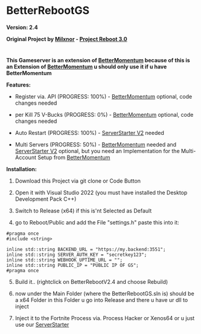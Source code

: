 # BetterRebootGS

**Version: 2.4**

**Original Project by [Milxnor](https://github.com/Milxnor) - [Project Reboot 3.0](https://github.com/Milxnor/Project-Reboot-3.0)**

#

**This Gameserver is an extension of [BetterMomentum](https://github.com/Project-BlackFN/BetterMomentum) because of this is an Extension of [BetterMomentum](https://github.com/Project-BlackFN/BetterMomentum) u should only use it if u have BetterMomentum**

**Features:**

- Register via. API (PROGRESS: 100%) - [BetterMomentum](https://github.com/Project-BlackFN/BetterMomentum) optional, code changes needed

- per Kill 75 V-Bucks (PROGRESS: 0%) - [BetterMomentum](https://github.com/Project-BlackFN/BetterMomentum) optional, code changes needed

- Auto Restart (PROGRESS: 100%) - [ServerStarter V2](https://github.com/Project-BlackFN/ServerStarter) needed

- Multi Servers (PROGRESS: 50%) - [BetterMomentum](https://github.com/Project-BlackFN/BetterMomentum) needed and [ServerStarter V2](https://github.com/Project-BlackFN/ServerStarter) optional, but you need an Implementation for the Multi-Account Setup from [BetterMomentum](https://github.com/Project-BlackFN/BetterMomentum)


**Installation:**

1. Download this Project via git clone or Code Button

2. Open it with Visual Studio 2022 (you must have installed the Desktop Development Pack C++)

3. Switch to Release (x64) if this is'nt Selected as Default

4. go to Reboot/Public and add the File "settings.h" paste this into it:

```
#pragma once
#include <string>

inline std::string BACKEND_URL = "https://my.backend:3551";
inline std::string SERVER_AUTH_KEY = "secretkey123";
inline std::string WEBHOOK_UPTIME_URL = "";
inline std::string PUBLIC_IP = "PUBLIC IP OF GS";
#pragma once
```

5. Build it.. (rightclick on BetterRebootV2.4 and choose Rebuild)

6. now under the Main Folder (where the BetterRebootGS.sln is) should be a x64 Folder in this Folder u go into Release and there u have ur dll to inject

6. Inject it to the Fortnite Process via. Process Hacker or Xenos64 or u just use our [ServerStarter](https://github.com/Project-BlackFN/ServerStarter)